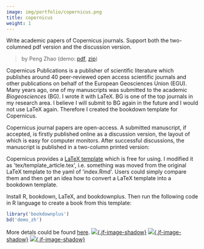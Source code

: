 ```yaml
---
image: img/portfolio/copernicus.png
title: copernicus
weight: 1
---
```


Write academic papers of Copernicus journals. Support both the two-columned pdf version and the discussion version.

> by Peng Zhao (demo: [pdf](https://github.com/pzhaonet/bookdownplus/raw/master/inst2/copernicus/showcase/copernicus.pdf), [zip](https://github.com/pzhaonet/bookdownplus/raw/master/inst/templates/copernicus.zip))

<!--more-->

Copernicus Publications is a publisher of scientific literature which publishes around 40 peer-reviewed open access scientific journals and other publications on behalf of the European Geosciences Union (EGU). Many years ago, one of my manuscripts was submitted to the academic *Biogeosciences* (BG). I wrote it with LaTeX. BG is one of the top journals in my research area. I believe I will submit to BG again in the future and I would not use LaTeX again. Therefore I created the bookdown template for Copernicus.

Copernicus journal papers are open-access. A submitted manuscript, if accepted, is firstly published online as a discussion version, the layout of which is easy for computer monitors. After successful discussions, the manuscript is published in a two-column printed version:

Copernicus provides a [LaTeX template](https://publications.copernicus.org/for_authors/latex_instructions.html) which is free for using. I modified it as 'tex/template_article.tex', i.e. something was moved from the original LaTeX template to the yaml of 'index.Rmd'. Users could simply compare them and then get an idea how to convert a LaTeX template into a bookdown template.

Install R, bookdown, LaTeX, and bookdownplus. Then run the following code in R language to create a book from this template:

```r
library('bookdownplus')
bd('demo_zh')
```

More detals could be found [here](https://github.com/pzhaonet/bookdownplus).
[![](https://github.com/pzhaonet/bookdownplus/raw/master/inst2/copernicus/showcase/copernicus2.png){.jf-image-shadow}](https://github.com/pzhaonet/bookdownplus/raw/master/inst2/copernicus/showcase/copernicus2.png)
[![](https://github.com/pzhaonet/bookdownplus/raw/master/inst2/copernicus/showcase/copernicus3.png){.jf-image-shadow}](https://github.com/pzhaonet/bookdownplus/raw/master/inst2/copernicus/showcase/copernicus3.png)
[![](https://github.com/pzhaonet/bookdownplus/raw/master/inst2/copernicus/showcase/cover.png){.jf-image-shadow}](https://github.com/pzhaonet/bookdownplus/raw/master/inst2/copernicus/showcase/cover.png)

